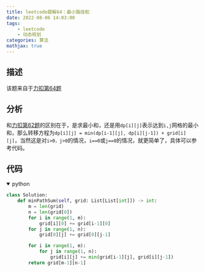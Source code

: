 ```yaml
---
title: leetcode题解64：最小路径和
date: 2022-08-06 14:03:00
tags:
    - leetcode
    - 动态规划
categories: 算法
mathjax: true
---
```


## 描述

该题来自于[力扣第64题](https://leetcode-cn.com/problems/minimum-path-sum/)

<!--more-->

## 分析

和[力扣第62题](https://caoqinping.com/2022/08/06/leetcode题解62/)的区别在于，是求最小和，还是用`dp[i][j]`表示达到`i,j`网格的最小和，那么转移方程为`dp[i][j] = min(dp[i-1][j], dp[i][j-1]) + grid[i][j]`，当然这是对`i>0，j>0`的情况，`i==0`或`j==0`的情况，就更简单了，具体可以参考代码。

## 代码

<details open>
<summary>python</summary>

```python
class Solution:
    def minPathSum(self, grid: List[List[int]]) -> int:
        m = len(grid)
        n = len(grid[0])
        for i in range(1, m):
            grid[i][0] += grid[i-1][0]
        for j in range(1, n):
            grid[0][j] += grid[0][j-1]

        for i in range(1, m):
            for j in range(1, n):
                grid[i][j] += min(grid[i-1][j], grid[i][j-1])
        return grid[m-1][n-1]
```


